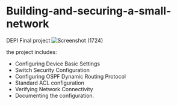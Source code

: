 # Building-and-securing-a-small-network
DEPI Final project
![Screenshot (1724)](https://github.com/user-attachments/assets/b5f5dc38-2959-4dfd-bc05-8e8c56a47714)


the project includes:
  * Configuring Device Basic Settings 
  * Switch Security Configuration
  * Configuring OSPF Dynamic Routing Protocol 
  * Standard ACL configuration 
  * Verifying Network Connectivity 
  * Documenting the configuration.
